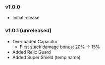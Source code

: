 ### v1.0.0
* Initial release

### v1.0.1 (unreleased)
* Overloaded Capacitor
    * First stack damage bonus: 20% -> 15%
* Added Relic Guard
* Added Super Shield (temp name)